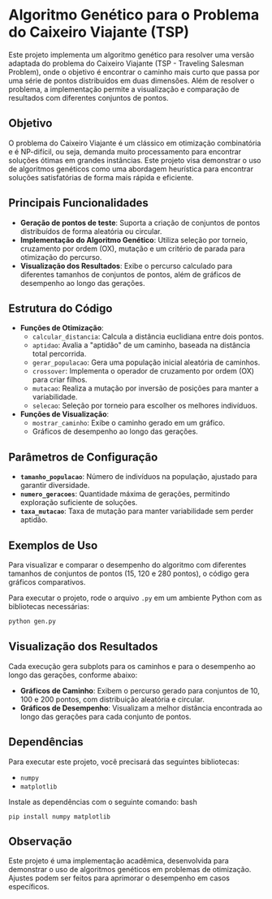 # Algoritmo Genético para o Problema do Caixeiro Viajante (TSP)

Este projeto implementa um algoritmo genético para resolver uma versão adaptada do problema do Caixeiro Viajante (TSP - Traveling Salesman Problem), onde o objetivo é encontrar o caminho mais curto que passa por uma série de pontos distribuídos em duas dimensões. Além de resolver o problema, a implementação permite a visualização e comparação de resultados com diferentes conjuntos de pontos.

## Objetivo
O problema do Caixeiro Viajante é um clássico em otimização combinatória e é NP-difícil, ou seja, demanda muito processamento para encontrar soluções ótimas em grandes instâncias. Este projeto visa demonstrar o uso de algoritmos genéticos como uma abordagem heurística para encontrar soluções satisfatórias de forma mais rápida e eficiente.

## Principais Funcionalidades
- **Geração de pontos de teste**: Suporta a criação de conjuntos de pontos distribuídos de forma aleatória ou circular.
- **Implementação do Algoritmo Genético**: Utiliza seleção por torneio, cruzamento por ordem (OX), mutação e um critério de parada para otimização do percurso.
- **Visualização dos Resultados**: Exibe o percurso calculado para diferentes tamanhos de conjuntos de pontos, além de gráficos de desempenho ao longo das gerações.

## Estrutura do Código
- **Funções de Otimização**:
  - `calcular_distancia`: Calcula a distância euclidiana entre dois pontos.
  - `aptidao`: Avalia a "aptidão" de um caminho, baseada na distância total percorrida.
  - `gerar_populacao`: Gera uma população inicial aleatória de caminhos.
  - `crossover`: Implementa o operador de cruzamento por ordem (OX) para criar filhos.
  - `mutacao`: Realiza a mutação por inversão de posições para manter a variabilidade.
  - `selecao`: Seleção por torneio para escolher os melhores indivíduos.
- **Funções de Visualização**:
  - `mostrar_caminho`: Exibe o caminho gerado em um gráfico.
  - Gráficos de desempenho ao longo das gerações.
  
## Parâmetros de Configuração
- **`tamanho_populacao`**: Número de indivíduos na população, ajustado para garantir diversidade.
- **`numero_geracoes`**: Quantidade máxima de gerações, permitindo exploração suficiente de soluções.
- **`taxa_mutacao`**: Taxa de mutação para manter variabilidade sem perder aptidão.

## Exemplos de Uso

Para visualizar e comparar o desempenho do algoritmo com diferentes tamanhos de conjuntos de pontos (15, 120 e 280 pontos), o código gera gráficos comparativos. 

Para executar o projeto, rode o arquivo `.py` em um ambiente Python com as bibliotecas necessárias:

```bash
python gen.py
```

## Visualização dos Resultados
Cada execução gera subplots para os caminhos e para o desempenho ao longo das gerações, conforme abaixo:

- **Gráficos de Caminho**: Exibem o percurso gerado para conjuntos de 10, 100 e 200 pontos, com distribuição aleatória e circular.
- **Gráficos de Desempenho**: Visualizam a melhor distância encontrada ao longo das gerações para cada conjunto de pontos.

## Dependências
Para executar este projeto, você precisará das seguintes bibliotecas:

- ```numpy```
- ```matplotlib```

Instale as dependências com o seguinte comando:
bash
```
pip install numpy matplotlib
```

## Observação
Este projeto é uma implementação acadêmica, desenvolvida para demonstrar o uso de algoritmos genéticos em problemas de otimização. Ajustes podem ser feitos para aprimorar o desempenho em casos específicos.